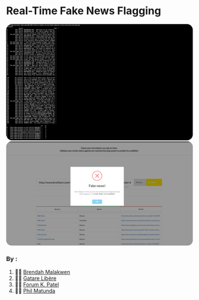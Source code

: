 # Real-Time Fake News Flagging
![CLI View](images/terminal.png)
![Web View](images/web.png)


### By :
1. 👩‍💻 [Brendah Malakwen](https://github.com/brendahmalakwen)
2. 👨‍💻 [Gatare Libère](https://github.com/gatarelib)
3. 👩‍💻 [Forum K. Patel](https://github.com/Forum-k-Patel)
4. 👨‍💻 [Phil Matunda](https://github.com/ReckerPhildev)
